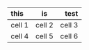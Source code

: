 | this   | is     | test   |
|:-------|--------|-------:|
| cell 1 | cell 2 | cell 3 |
| cell 4 | cell 5 | cell 6 |

